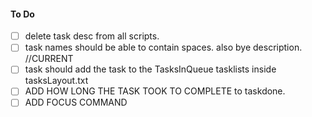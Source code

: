 #### To Do
- [ ] delete task desc from all scripts.
- [ ] task names should be able to contain spaces. also bye description. //CURRENT
- [ ] task should add the task to the TasksInQueue tasklists inside tasksLayout.txt
- [ ] ADD HOW LONG THE TASK TOOK TO COMPLETE to taskdone.
- [ ] ADD FOCUS COMMAND 